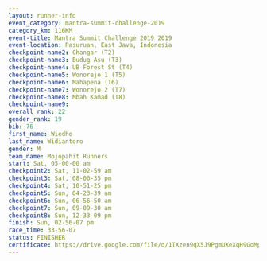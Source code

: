 ```yaml
---
layout: runner-info 
event_category: mantra-summit-challenge-2019 
category_km: 116KM 
event-title: Mantra Summit Challenge 2019 2019 
event-location: Pasuruan, East Java, Indonesia 
checkpoint-name2: Changar (T2) 
checkpoint-name3: Budug Asu (T3) 
checkpoint-name4: UB Forest St (T4) 
checkpoint-name5: Wonorejo 1 (T5) 
checkpoint-name6: Mahapena (T6) 
checkpoint-name7: Wonorejo 2 (T7) 
checkpoint-name8: Mbah Kamad (T8) 
checkpoint-name9: 
overall_rank: 22
gender_rank: 19
bib: 76
first_name: Wiedho
last_name: Widiantoro
gender: M
team_name: Mojopahit Runners
start: Sat, 05-00-00 am
checkpoint2: Sat, 11-02-59 am
checkpoint3: Sat, 08-00-35 pm
checkpoint4: Sat, 10-51-25 pm
checkpoint5: Sun, 04-23-39 am
checkpoint6: Sun, 06-56-50 am
checkpoint7: Sun, 09-09-30 am
checkpoint8: Sun, 12-33-09 pm
finish: Sun, 02-56-07 pm
race_time: 33-56-07
status: FINISHER
certificate: https://drive.google.com/file/d/1TXzen9qX5J9PgmUXeXqH9GoMp4ikW8FH/view?usp=sharing
---
```

